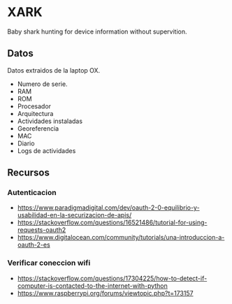 # XARK
Baby shark hunting for device information without supervition.

## Datos
Datos extraidos de la laptop OX.

* Numero de serie.
* RAM
* ROM
* Procesador
* Arquitectura
* Actividades instaladas
* Georeferencia
* MAC
* Diario
* Logs de actividades

## Recursos

### Autenticacion

* https://www.paradigmadigital.com/dev/oauth-2-0-equilibrio-y-usabilidad-en-la-securizacion-de-apis/
* https://stackoverflow.com/questions/16521486/tutorial-for-using-requests-oauth2
* https://www.digitalocean.com/community/tutorials/una-introduccion-a-oauth-2-es

### Verificar coneccion wifi
* https://stackoverflow.com/questions/17304225/how-to-detect-if-computer-is-contacted-to-the-internet-with-python
* https://www.raspberrypi.org/forums/viewtopic.php?t=173157
